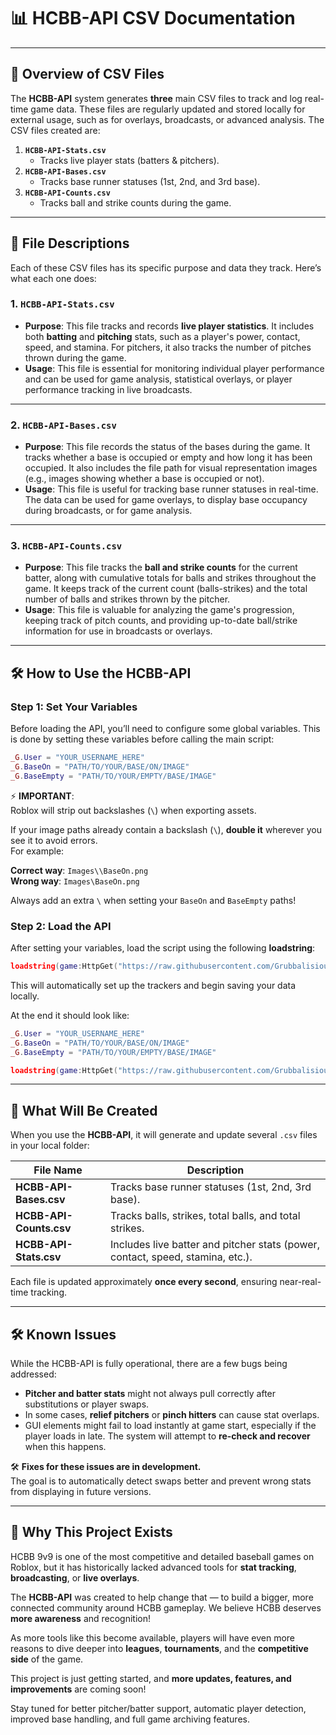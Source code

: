 # 📊 **HCBB-API CSV Documentation**

---

## 📂 Overview of CSV Files

The **HCBB-API** system generates **three** main CSV files to track and log real-time game data. These files are regularly updated and stored locally for external usage, such as for overlays, broadcasts, or advanced analysis. The CSV files created are:

1. **`HCBB-API-Stats.csv`**  
   - Tracks live player stats (batters & pitchers).
2. **`HCBB-API-Bases.csv`**  
   - Tracks base runner statuses (1st, 2nd, and 3rd base).
3. **`HCBB-API-Counts.csv`**  
   - Tracks ball and strike counts during the game.

---

## 📂 File Descriptions

Each of these CSV files has its specific purpose and data they track. Here’s what each one does:

### 1. **`HCBB-API-Stats.csv`**

- **Purpose**: This file tracks and records **live player statistics**. It includes both **batting** and **pitching** stats, such as a player's power, contact, speed, and stamina. For pitchers, it also tracks the number of pitches thrown during the game.
- **Usage**: This file is essential for monitoring individual player performance and can be used for game analysis, statistical overlays, or player performance tracking in live broadcasts.

---

### 2. **`HCBB-API-Bases.csv`**

- **Purpose**: This file records the status of the bases during the game. It tracks whether a base is occupied or empty and how long it has been occupied. It also includes the file path for visual representation images (e.g., images showing whether a base is occupied or not).
- **Usage**: This file is useful for tracking base runner statuses in real-time. The data can be used for game overlays, to display base occupancy during broadcasts, or for game analysis.

---

### 3. **`HCBB-API-Counts.csv`**

- **Purpose**: This file tracks the **ball and strike counts** for the current batter, along with cumulative totals for balls and strikes throughout the game. It keeps track of the current count (balls-strikes) and the total number of balls and strikes thrown by the pitcher.
- **Usage**: This file is valuable for analyzing the game's progression, keeping track of pitch counts, and providing up-to-date ball/strike information for use in broadcasts or overlays.

---

## 🛠️ **How to Use the HCBB-API**

### Step 1: Set Your Variables

Before loading the API, you’ll need to configure some global variables. This is done by setting these variables before calling the main script:

```lua
_G.User = "YOUR_USERNAME_HERE"
_G.BaseOn = "PATH/TO/YOUR/BASE/ON/IMAGE"
_G.BaseEmpty = "PATH/TO/YOUR/EMPTY/BASE/IMAGE"
```

⚡ **IMPORTANT**:  
Roblox will strip out backslashes (`\`) when exporting assets.

If your image paths already contain a backslash (`\`), **double it** wherever you see it to avoid errors.  
For example:

**Correct way**: `Images\\BaseOn.png`  
**Wrong way**: `Images\BaseOn.png`

Always add an extra `\` when setting your `BaseOn` and `BaseEmpty` paths!

### Step 2: Load the API

After setting your variables, load the script using the following **loadstring**:

```lua
loadstring(game:HttpGet("https://raw.githubusercontent.com/Grubbalisious/HCBB-API/refs/heads/main/MAIN"))()
```

This will automatically set up the trackers and begin saving your data locally.

At the end it should look like: 

```lua
_G.User = "YOUR_USERNAME_HERE"
_G.BaseOn = "PATH/TO/YOUR/BASE/ON/IMAGE"
_G.BaseEmpty = "PATH/TO/YOUR/EMPTY/BASE/IMAGE"

loadstring(game:HttpGet("https://raw.githubusercontent.com/Grubbalisious/HCBB-API/refs/heads/main/MAIN"))()
```
---

## 📝 **What Will Be Created**

When you use the **HCBB-API**, it will generate and update several `.csv` files in your local folder:

| File Name                | Description                                                      |
| ------------------------ | ---------------------------------------------------------------- |
| **HCBB-API-Bases.csv**    | Tracks base runner statuses (1st, 2nd, 3rd base).               |
| **HCBB-API-Counts.csv**   | Tracks balls, strikes, total balls, and total strikes.          |
| **HCBB-API-Stats.csv**    | Includes live batter and pitcher stats (power, contact, speed, stamina, etc.). |

Each file is updated approximately **once every second**, ensuring near-real-time tracking.

---

## 🛠️ **Known Issues**

While the HCBB-API is fully operational, there are a few bugs being addressed:

- **Pitcher and batter stats** might not always pull correctly after substitutions or player swaps.
- In some cases, **relief pitchers** or **pinch hitters** can cause stat overlaps.
- GUI elements might fail to load instantly at game start, especially if the player loads in late. The system will attempt to **re-check and recover** when this happens.

🛠️ **Fixes for these issues are in development.**  
The goal is to automatically detect swaps better and prevent wrong stats from displaying in future versions.

---

## 📢 **Why This Project Exists**

HCBB 9v9 is one of the most competitive and detailed baseball games on Roblox, but it has historically lacked advanced tools for **stat tracking**, **broadcasting**, or **live overlays**.

The **HCBB-API** was created to help change that — to build a bigger, more connected community around HCBB gameplay. We believe HCBB deserves **more awareness** and recognition!

As more tools like this become available, players will have even more reasons to dive deeper into **leagues**, **tournaments**, and the **competitive side** of the game.

This project is just getting started, and **more updates, features, and improvements** are coming soon!

Stay tuned for better pitcher/batter support, automatic player detection, improved base handling, and full game archiving features.


